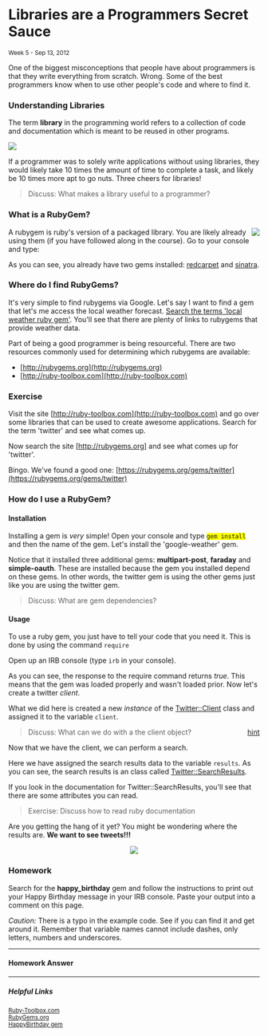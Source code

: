 <h1>Libraries are a Programmers Secret Sauce</h1>
<small class="article-source">
  Week 5 - Sep 13, 2012
</small>

One of the biggest misconceptions that people have about programmers is that they write everything from scratch. Wrong. Some of the best programmers know when to use other people's code and where to find it.

### Understanding Libraries

The term **library** in the programming world refers to a collection of code and documentation which is meant to be reused in other programs.

![](/img/reuse-code.gif)

If a programmer was to solely write applications without using libraries, they would likely take 10 times the amount of time to complete a task, and likely be 10 times more apt to go nuts. Three cheers for libraries!

<blockquote class="tip">Discuss: What makes a library useful to a programmer?</blockquote>

### What is a RubyGem?

<img src="/img/rubygem-box.png" align="top" style="float: right;" />

A rubygem is ruby's version of a packaged library. You are likely already using them (if you have followed along in the course). Go to your console and type:

<script src="https://gist.github.com/3709995.js?file=gem-list.sh"></script>

As you can see, you already have two gems installed: [redcarpet](https://github.com/blog/832-rolling-out-the-redcarpet) and [sinatra](http://www.sinatrarb.com/).

### Where do I find RubyGems?

It's very simple to find rubygems via Google. Let's say I want to find a gem that let's me access the local weather forecast. <a href="http://lmgtfy.com/?q=local+weather+ruby+gem" target="_blank">Search the terms 'local weather ruby gem'</a>. You'll see that there are plenty of links to rubygems that provide weather data.

Part of being a good programmer is being resourceful. There are two resources commonly used for determining which rubygems are available:

* [http://rubygems.org](http://rubygems.org)
* [http://ruby-toolbox.com](http://ruby-toolbox.com)

### Exercise

Visit the site [http://ruby-toolbox.com](http://ruby-toolbox.com) and go over some libraries that can be used to create awesome applications. Search for the term 'twitter' and see what comes up.

Now search the site [http://rubygems.org] and see what comes up for 'twitter'.

Bingo. We've found a good one: [https://rubygems.org/gems/twitter](https://rubygems.org/gems/twitter)

### How do I use a RubyGem?

#### Installation

Installing a gem is *very* simple! Open your console and type <code style="background-color: yellow;">gem install</code> and then the name of the gem. Let's install the 'google-weather' gem.

<script src="https://gist.github.com/3710117.js?file=install-weather-gem.sh"></script>

Notice that it installed three additional gems: **multipart-post**, **faraday** and **simple-oauth**. These are installed because the gem you installed depend on these gems. In other words, the twitter gem is using the other gems just like you are using the twitter gem.

<blockquote class="tip">Discuss: What are gem dependencies?</blockquote>

#### Usage

To use a ruby gem, you just have to tell your code that you need it. This is done by using the command `require`

Open up an IRB console (type `irb` in your console).

<script src="https://gist.github.com/3710267.js?file=irb-1.rb"></script>

As you can see, the response to the require command returns *true*. This means that the gem was loaded properly and wasn't loaded prior. Now let's create a twitter *client*.

<script src="https://gist.github.com/3710283.js?file=irb-2.rb"></script>

What we did here is created a new *instance* of the [Twitter::Client](http://rdoc.info/gems/twitter/Twitter/Client) class and assigned it to the variable `client`.

<blockquote class="tip">
  <a style="float: right;" href="http://rdoc.info/gems/twitter" target="_blank">hint</a>
  Discuss: What can we do with a the client object?</blockquote>

Now that we have the client, we can perform a search.

<script src="https://gist.github.com/3710334.js?file=irb-3.rb"></script>

Here we have assigned the search results data to the variable `results`. As you can see, the search results is an class called [Twitter::SearchResults](http://rdoc.info/gems/twitter/Twitter/SearchResults).

If you look in the documentation for Twitter::SearchResults, you'll see that there are some attributes you can read.

<blockquote class="tip">Exercise: Discuss how to read ruby documentation</blockquote>

<script src="https://gist.github.com/3710387.js?file=irb-4.rb"></script>

Are you getting the hang of it yet? You might be wondering where the results are. **We want to see tweets!!!**

<script src="https://gist.github.com/3710402.js?file=irb-5.rb"></script>

<div align="center">
  <a href="https://twitter.com/i/#!/search/users/bilhackmac"><img src="/img/jerome-tweet.png" /></a>
</div>

### Homework

Search for the **happy_birthday** gem and follow the instructions to print out your Happy Birthday message in your IRB console. Paste your output into a comment on this page.

*Caution:* There is a typo in the example code. See if you can find it and get around it. Remember that variable names cannot include dashes, only letters, numbers and underscores.

---

#### Homework Answer

<script src="https://gist.github.com/3758887.js?file=week_5_answer.sh"></script>

---

##### Helpful Links

<small>[Ruby-Toolbox.com](http://www.ruby-toolbox.com/)</small><br/>
<small>[RubyGems.org](http://www.rubygems.org)</small><br/>
<small>[HappyBirthday gem](https://github.com/Beakr/happy_birthday)</small></br>
